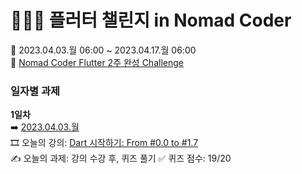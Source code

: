 # 👩🏻‍💻 플러터 챌린지 in Nomad Coder
📅 2023.04.03.월 06:00 ~ 2023.04.17.월 06:00  
🏢 [Nomad Coder Flutter 2주 완성 Challenge](https://nomadcoders.co/c/flutter-challenge/lobby)  
  
### 일자별 과제
**1일차**  
➡️ [2023.04.03.월](https://github.com/jung0115/flutter-challenge/tree/main/Day01_0403)  
🎞️ 오늘의 강의: [Dart 시작하기: From #0.0 to #1.7](https://nomadcoders.co/dart-for-beginners/lectures/4090)  
✍️ 오늘의 과제: 강의 수강 후, 퀴즈 풀기 
✅ 퀴즈 점수: 19/20  
  
